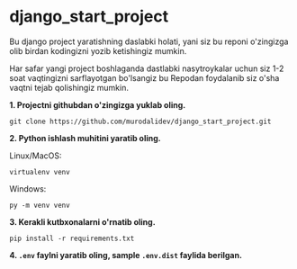 # django_start_project

Bu django project yaratishning daslabki holati, yani siz bu reponi o'zingizga olib birdan kodingizni yozib ketishingiz mumkin.

Har safar yangi project boshlaganda dastlabki nasytroykalar uchun siz 1-2 soat vaqtingizni sarflayotgan bo'lsangiz bu Repodan foydalanib siz o'sha vaqtni tejab qolishingiz mumkin.

**1. Projectni githubdan o'zingizga yuklab oling.**
````
git clone https://github.com/murodalidev/django_start_project.git
````

**2. Python ishlash muhitini yaratib oling.**

Linux/MacOS:
````
virtualenv venv
````

Windows:
````
py -m venv venv
````

**3. Kerakli kutbxonalarni o'rnatib oling.**

````
pip install -r requirements.txt
````

**4. `.env` faylni yaratib oling, sample `.env.dist` faylida berilgan.**


